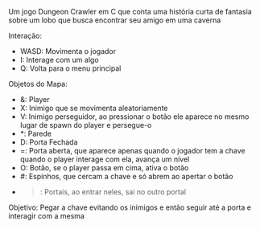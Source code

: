 Um jogo Dungeon Crawler em C que conta uma história curta de fantasia sobre um lobo que busca encontrar seu amigo em uma caverna

Interação:
- WASD: Movimenta o jogador
- I: Interage com um algo
- Q: Volta para o menu principal

Objetos do Mapa:
- &: Player
- X: Inimigo que se movimenta aleatoriamente
- V: Inimigo perseguidor, ao pressionar o botão ele aparece no mesmo lugar de spawn do player e persegue-o
- *: Parede
- D: Porta Fechada
- =: Porta aberta, que aparece apenas quando o jogador tem a chave quando o player interage com ela, avança um nível
- O: Botão, se o player passa em cima, ativa o botão
- #: Espinhos, que cercam a chave e só abrem ao apertar o botão
- >: Portais, ao entrar neles, sai no outro portal

Objetivo:
Pegar a chave evitando os inimigos e então seguir até a porta e interagir com a mesma
